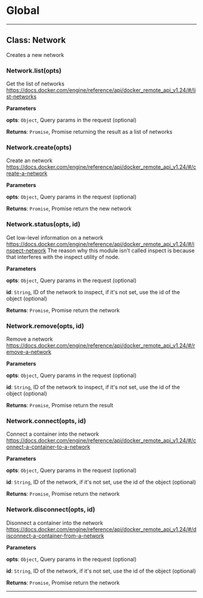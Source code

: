 # Global





* * *

## Class: Network
Creates a new network

### Network.list(opts) 

Get the list of networks
https://docs.docker.com/engine/reference/api/docker_remote_api_v1.24/#/list-networks

**Parameters**

**opts**: `Object`, Query params in the request (optional)

**Returns**: `Promise`, Promise returning the result as a list of networks

### Network.create(opts) 

Create an network
https://docs.docker.com/engine/reference/api/docker_remote_api_v1.24/#/create-a-network

**Parameters**

**opts**: `Object`, Query params in the request (optional)

**Returns**: `Promise`, Promise return the new network

### Network.status(opts, id) 

Get low-level information on a network
https://docs.docker.com/engine/reference/api/docker_remote_api_v1.24/#/inspect-network
The reason why this module isn't called inspect is because that interferes with the inspect utility of node.

**Parameters**

**opts**: `Object`, Query params in the request (optional)

**id**: `String`, ID of the network to inspect, if it's not set, use the id of the object (optional)

**Returns**: `Promise`, Promise return the network

### Network.remove(opts, id) 

Remove a network
https://docs.docker.com/engine/reference/api/docker_remote_api_v1.24/#/remove-a-network

**Parameters**

**opts**: `Object`, Query params in the request (optional)

**id**: `String`, ID of the network to inspect, if it's not set, use the id of the object (optional)

**Returns**: `Promise`, Promise return the result

### Network.connect(opts, id) 

Connect a container into the network
https://docs.docker.com/engine/reference/api/docker_remote_api_v1.24/#/connect-a-container-to-a-network

**Parameters**

**opts**: `Object`, Query params in the request (optional)

**id**: `String`, ID of the network, if it's not set, use the id of the object (optional)

**Returns**: `Promise`, Promise return the network

### Network.disconnect(opts, id) 

Disonnect a container into the network
https://docs.docker.com/engine/reference/api/docker_remote_api_v1.24/#/disconnect-a-container-from-a-network

**Parameters**

**opts**: `Object`, Query params in the request (optional)

**id**: `String`, ID of the network, if it's not set, use the id of the object (optional)

**Returns**: `Promise`, Promise return the network



* * *










